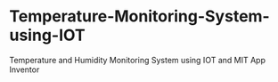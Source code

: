 # Temperature-Monitoring-System-using-IOT
Temperature and Humidity Monitoring System using IOT and MIT App Inventor
